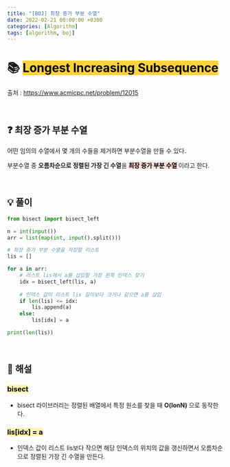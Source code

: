 ```yaml
---
title: "[BOJ] 최장 증가 부분 수열"
date: 2022-02-21 00:00:00 +0300
categories: [Algorithm]
tags: [algorithm, boj]
---
```


# 📚 <mark style='background-color: #ffd33d'> Longest Increasing Subsequence </mark>

출처 : <https://www.acmicpc.net/problem/12015>

<br>

## ❓ 최장 증가 부분 수열

어떤 임의의 수열에서 몇 개의 수들을 제거하면 부분수열을 만들 수 있다.

부분수열 중 **오름차순으로 정렬된 가장 긴 수열**을 **<mark style='background-color: #ffdce0'> 최장 증가 부분 수열 </mark>** 이라고 한다.


<br>

## 💡 풀이
```python
from bisect import bisect_left

n = int(input())
arr = list(map(int, input().split()))

# 최장 증가 부분 수열을 저장할 리스트
lis = []

for a in arr:
    # 리스트 lis에서 a를 삽입할 가장 왼쪽 인덱스 찾기
    idx = bisect_left(lis, a)
    
    # 인덱스 값이 리스트 lis 길이보다 크거나 같으면 a를 삽입
    if len(lis) <= idx:
        lis.append(a)
    else:
        lis[idx] = a

print(len(lis))
```

<br>

## 📝 해설
### <mark style='background-color: #fff5b1'> bisect </mark>
- bisect 라이브러리는 정렬된 배열에서 특정 원소를 찾을 때 **O(lonN)** 으로 동작한다.

### <mark style='background-color: #fff5b1'> lis[idx] = a </mark>
- 인덱스 값이 리스트 lis보다 작으면 해당 인덱스의 위치의 값을 갱신하면서 오름차순으로 정렬된 가장 긴 수열을 만든다.

<br>
